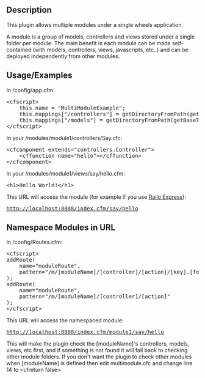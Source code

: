 <h2>Description</h2>
<p>This plugin allows multiple modules under a single wheels application. </p>
<p>A module is a group of models, controllers and views stored under a single folder per module. The main benefit is each module can be made self-contained (with models, controllers, views, javascripts, etc..) and can be deployed independently from other modules.</p>

<h2>Usage/Examples</h2>
<p>In /config/app.cfm:</p>
<p>
<pre>
&lt;cfscript&gt;
	this.name = &quot;MultiModuleExample&quot;;
	this.mappings[&quot;/controllers&quot;] = getDirectoryFromPath(getBaseTemplatePath()) &amp; &quot;controllers&quot;;
	this.mappings[&quot;/models&quot;] = getDirectoryFromPath(getBaseTemplatePath()) &amp; &quot;models&quot;;
&lt;/cfscript&gt;</pre>
In your /modules/module1/controllers/Say.cfc: </p>
<p>
<pre>
&lt;cfcomponent extends=&quot;controllers.Controller&quot;&gt;
	&lt;cffunction name=&quot;hello&quot;&gt;&lt;/cffunction&gt;
&lt;/cfcomponent&gt;
</pre>
In your /modules/module1/views/say/hello.cfm:</p>
<p>
  <pre>&lt;h1&gt;Hello World!&lt;/h1&gt;</pre>
</p>
<p>
This URL will access the module (for example if you use <a href="http://www.getrailo.org/index.cfm/download/">Railo Express</a>):</p>
<pre><a href="http://localhost:8888/index.cfm/say/hello">http://localhost:8888/index.cfm/say/hello</a></pre>
<p>

<h2>Namespace Modules in URL</h2>
<p>In /config/Routes.cfm:</p>
<p>
<pre>
&lt;cfscript&gt;
addRoute(
    name="moduleRoute", 
	pattern="/m/[moduleName]/[controller]/[action]/[key].[format]"
);
addRoute(
	name="moduleRoute", 
	pattern="/m/[moduleName]/[controller]/[action]"
);
&lt;/cfscript&gt;</pre>

This URL will access the namespaced module:</p>
<pre><a href="http://localhost:8888/index.cfm/module1/say/hello">http://localhost:8888/index.cfm/module1/say/hello</a></pre>

<p></p>

<p>This will make the plugin check the [moduleName]'s controllers, models, views, etc first, and if something is not found it will fall back to checking other module folders. If you don't  want the plugin to check other modules when [moduleName] is defined then edit multimodule.cfc and change line 14 to &lt;cfreturn false&gt;</p>

</p>

